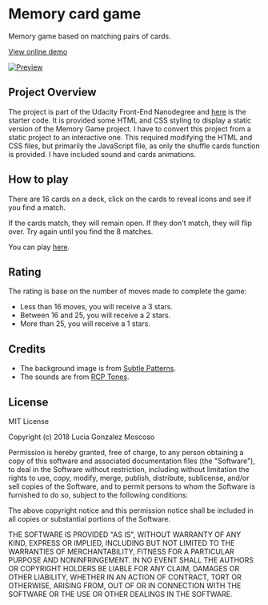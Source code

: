 # Memory card game
Memory game based on matching pairs of cards.

[View online demo](https://lucia-gm.github.io/memory-game/)

[![Preview](img/preview.gif)](https://lucia-gm.github.io/memory-game/)

## Project Overview
The project is part of the Udacity Front-End Nanodegree and [here](https://github.com/udacity/fend-project-memory-game) is the starter code. It is provided some HTML and CSS styling to display a static version of the Memory Game project. I have to convert this project from a static project to an interactive one. This required modifying the HTML and CSS files, but primarily the JavaScript file, as only the shuffle cards function is provided. I have included sound and cards animations.

## How to play
There are 16 cards on a deck, click on the cards to reveal icons and see if you find a match.

If the cards match, they will remain open. If they don't match, they will flip over. Try again until you find the 8 matches.

You can play [here](https://lucia-gm.github.io/memory-game/).

## Rating
The rating is base on the number of moves made to complete the game:
- Less than 16 moves, you will receive a 3 stars.
- Between 16 and 25, you will receive a 2 stars.
- More than 25, you will receive a 1 stars.

## Credits
- The background image is from [Subtle Patterns](https://www.toptal.com/designers/subtlepatterns/).
- The sounds are from [RCP Tones](https://rcptones.com/dev_tones/#tab-id-1).

## License
MIT License

Copyright (c) 2018 Lucia Gonzalez Moscoso

Permission is hereby granted, free of charge, to any person obtaining a copy
of this software and associated documentation files (the "Software"), to deal
in the Software without restriction, including without limitation the rights
to use, copy, modify, merge, publish, distribute, sublicense, and/or sell
copies of the Software, and to permit persons to whom the Software is
furnished to do so, subject to the following conditions:

The above copyright notice and this permission notice shall be included in all
copies or substantial portions of the Software.

THE SOFTWARE IS PROVIDED "AS IS", WITHOUT WARRANTY OF ANY KIND, EXPRESS OR
IMPLIED, INCLUDING BUT NOT LIMITED TO THE WARRANTIES OF MERCHANTABILITY,
FITNESS FOR A PARTICULAR PURPOSE AND NONINFRINGEMENT. IN NO EVENT SHALL THE
AUTHORS OR COPYRIGHT HOLDERS BE LIABLE FOR ANY CLAIM, DAMAGES OR OTHER
LIABILITY, WHETHER IN AN ACTION OF CONTRACT, TORT OR OTHERWISE, ARISING FROM,
OUT OF OR IN CONNECTION WITH THE SOFTWARE OR THE USE OR OTHER DEALINGS IN THE
SOFTWARE.

